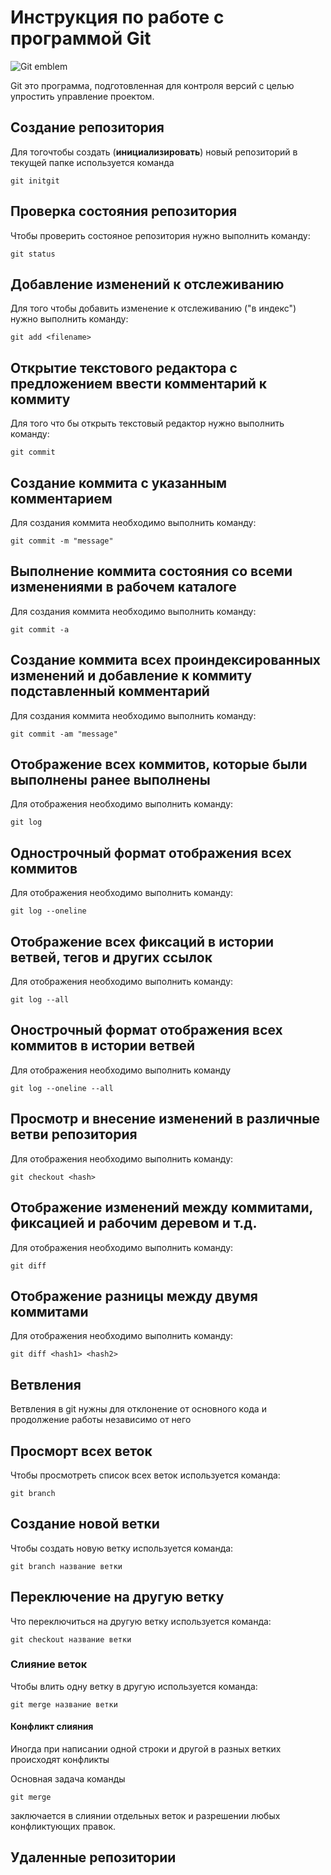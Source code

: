 # Инструкция по работе с программой Git

![Git emblem](git.png)


Git это программа,  подготовленная для контроля версий с целью упростить управление проектом.

## Создание репозитория

Для тогочтобы создать (**инициализировать**) новый репозиторий в текущей папке используется команда

    git initgit

## Проверка состояния репозитория

Чтобы проверить состояное репозитория нужно выполнить команду:

    git status

## Добавление изменений к отслеживанию

Для того чтобы добавить изменение к отслеживанию ("в индекс") нужно выполнить команду:

    git add <filename>

## Открытие текстового редактора с предложением ввести комментарий к коммиту ##
Для того что бы открыть текстовый редактор нужно выполнить команду:

    git commit

## Создание коммита с указанным комментарием ##

Для создания коммита необходимо выполнить команду:

    git commit -m "message"

## Выполнение коммита состояния со всеми изменениями в рабочем каталоге ##

Для создания коммита необходимо выполнить команду:

    git commit -a

## Создание коммита всех проиндексированных изменений и добавление к коммиту подставленный комментарий ##

Для создания коммита необходимо выполнить команду:

    git commit -am "message"

## Отображение всех коммитов, которые были выполнены ранее выполнены ##

Для отображения необходимо выполнить команду:
    
    git log

## Однострочный формат отображения всех коммитов ##

Для отображения необходимо выполнить команду:

    git log --oneline

## Отображение всех фиксаций в истории ветвей, тегов и других ссылок ##

Для отображения необходимо выполнить команду:

    git log --all

## Онострочный формат отображения всех коммитов в истории ветвей ##

Для отображения необходимо выполнить команду

    git log --oneline --all

## Просмотр и внесение изменений в различные ветви репозитория ##

Для отображения необходимо выполнить команду:

    git checkout <hash>

## Отображение изменений между коммитами, фиксацией и рабочим деревом и т.д. ##

Для отображения необходимо выполнить команду:

    git diff

## Отображение разницы между двумя коммитами ##

Для отображения необходимо выполнить команду:

    git diff <hash1> <hash2>

## Ветвления

Ветвления в git нужны для отклонение от основного кода и продолжение работы независимо от него

## Просморт всех веток

Чтобы просмотреть список всех веток используется команда:

    git branch

## Создание новой ветки

Чтобы создать новую ветку используется команда:

    git branch название ветки

## Переключение на другую ветку

Что переключиться на другую ветку используется команда:

    git checkout название ветки

### Слияние веток

Чтобы влить одну ветку в другую используется команда:

    git merge название ветки

#### Конфликт слияния

Иногда при написании одной строки и другой в разных ветких происходят конфликты

Основная задача команды

    git merge

 заключается в слиянии отдельных веток и разрешении любых конфликтующих правок.

## Удаленные репозитории

